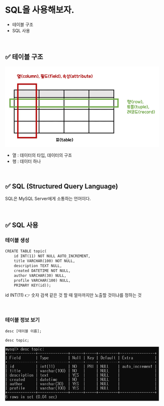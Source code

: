 # SQL을 사용해보자.

- 테이블 구조
- SQL 사용

<br>

## ✅ 테이블 구조

![1](img/SQL/1-16379028696022.jpg)

- 열 : 데이터의 타입, 데이터의 구조
- 행 : 데이터 하나

<br>

## ✅ SQL (Structured Query Language)  

SQL은 MySQL Server에게 소통하는 언어이다.

<br>

## ✅ SQL 사용

### 테이블 생성

```mysql
CREATE TABLE topic(
    id INT(11) NOT NULL AUTO_INCREMENT,
    title VARCHAR(100) NOT NULL,
    description TEXT NULL,
    created DATETIME NOT NULL,
    author VARCHAR(30) NULL,
    profile VARCHAR(100) NULL,
    PRIMARY KEY(id));
```

id INT(11) 👉  숫자 검색 같은 것 할 때 얼마까지만 노출할 것이냐를 정하는 것  

<br>

### 테이블 정보 보기

```mysql
desc [테이블 이름];
```

```mysql
desc topic;
```

![image-20211126071038049](img/SQL/image-20211126071038049.png)

